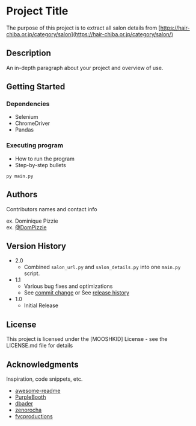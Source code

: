 # Project Title

The purpose of this project is to extract all salon details from [https://hair-chiba.or.jp/category/salon](https://hair-chiba.or.jp/category/salon/)

## Description

An in-depth paragraph about your project and overview of use.

## Getting Started

### Dependencies

-   Selenium
-   ChromeDriver
-   Pandas


### Executing program

-   How to run the program
-   Step-by-step bullets

```
py main.py
```


## Authors

Contributors names and contact info

ex. Dominique Pizzie  
ex. [@DomPizzie](https://twitter.com/dompizzie)

## Version History

-   2.0
    -   Combined `salon_url.py` and `salon_details.py` into one `main.py` script.
-   1.1
    -   Various bug fixes and optimizations
    -   See [commit change]() or See [release history]()
-   1.0
    -   Initial Release

## License

This project is licensed under the [MOOSHKID] License - see the LICENSE.md file for details

## Acknowledgments

Inspiration, code snippets, etc.

-   [awesome-readme](https://github.com/matiassingers/awesome-readme)
-   [PurpleBooth](https://gist.github.com/PurpleBooth/109311bb0361f32d87a2)
-   [dbader](https://github.com/dbader/readme-template)
-   [zenorocha](https://gist.github.com/zenorocha/4526327)
-   [fvcproductions](https://gist.github.com/fvcproductions/1bfc2d4aecb01a834b46)
